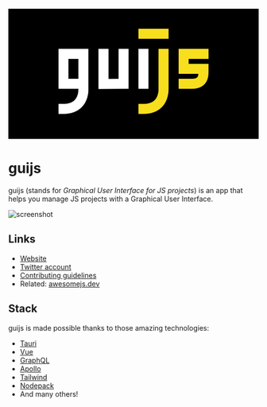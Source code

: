 <p align="center">
  <img src="./res/guijs-full-black.svg" alt="gui.js">
</p>

# guijs

guijs (stands for *Graphical User Interface for JS projects*) is an app that helps you manage JS projects with a Graphical User Interface.

![screenshot](https://guijs.dev/_nuxt/img/324e974.png)

## Links

- [Website](https://guijs.dev/)
- [Twitter account](https://twitter.com/guijs_official)
- [Contributing guidelines](./CONTRIBUTING.md)
- Related: [awesomejs.dev](https://awesomejs.dev/)

## Stack

guijs is made possible thanks to those amazing technologies:
- [Tauri](https://tauri.studio/)
- [Vue](https://vuejs.org/)
- [GraphQL](https://graphql.org/)
- [Apollo](https://www.apollographql.com/)
- [Tailwind](https://tailwindcss.com/)
- [Nodepack](https://nodepackjs.com/)
- And many others!
